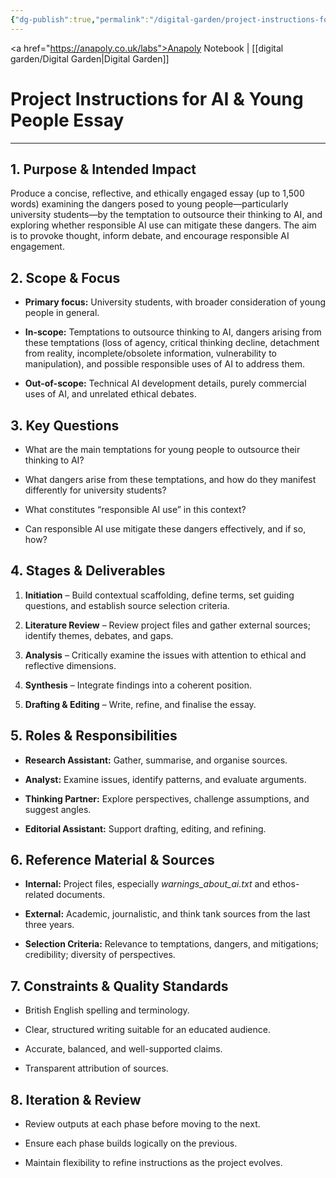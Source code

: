 ```yaml
---
{"dg-publish":true,"permalink":"/digital-garden/project-instructions-for-ai-and-young-people-essay/","created":"2025-08-13T15:38:51.970+01:00","updated":"2025-08-22T07:17:18.104+01:00"}
---
```


<a href="https://anapoly.co.uk/labs">Anapoly Notebook</a> | [[digital garden/Digital Garden\|Digital Garden]]

# Project Instructions for AI & Young People Essay

---

## 1. Purpose & Intended Impact

Produce a concise, reflective, and ethically engaged essay (up to 1,500 words) examining the dangers posed to young people—particularly university students—by the temptation to outsource their thinking to AI, and exploring whether responsible AI use can mitigate these dangers. The aim is to provoke thought, inform debate, and encourage responsible AI engagement.

## 2. Scope & Focus

- **Primary focus:** University students, with broader consideration of young people in general.
    
- **In-scope:** Temptations to outsource thinking to AI, dangers arising from these temptations (loss of agency, critical thinking decline, detachment from reality, incomplete/obsolete information, vulnerability to manipulation), and possible responsible uses of AI to address them.
    
- **Out-of-scope:** Technical AI development details, purely commercial uses of AI, and unrelated ethical debates.
    

## 3. Key Questions

- What are the main temptations for young people to outsource their thinking to AI?
    
- What dangers arise from these temptations, and how do they manifest differently for university students?
    
- What constitutes “responsible AI use” in this context?
    
- Can responsible AI use mitigate these dangers effectively, and if so, how?
    

## 4. Stages & Deliverables

1. **Initiation** – Build contextual scaffolding, define terms, set guiding questions, and establish source selection criteria.
    
2. **Literature Review** – Review project files and gather external sources; identify themes, debates, and gaps.
    
3. **Analysis** – Critically examine the issues with attention to ethical and reflective dimensions.
    
4. **Synthesis** – Integrate findings into a coherent position.
    
5. **Drafting & Editing** – Write, refine, and finalise the essay.
    

## 5. Roles & Responsibilities

- **Research Assistant:** Gather, summarise, and organise sources.
    
- **Analyst:** Examine issues, identify patterns, and evaluate arguments.
    
- **Thinking Partner:** Explore perspectives, challenge assumptions, and suggest angles.
    
- **Editorial Assistant:** Support drafting, editing, and refining.
    

## 6. Reference Material & Sources

- **Internal:** Project files, especially _warnings_about_ai.txt_ and ethos-related documents.
    
- **External:** Academic, journalistic, and think tank sources from the last three years.
    
- **Selection Criteria:** Relevance to temptations, dangers, and mitigations; credibility; diversity of perspectives.
    

## 7. Constraints & Quality Standards

- British English spelling and terminology.
    
- Clear, structured writing suitable for an educated audience.
    
- Accurate, balanced, and well-supported claims.
    
- Transparent attribution of sources.
    

## 8. Iteration & Review

- Review outputs at each phase before moving to the next.
    
- Ensure each phase builds logically on the previous.
    
- Maintain flexibility to refine instructions as the project evolves.